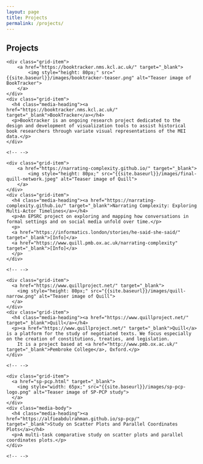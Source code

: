```yaml
---
layout: page
title: Projects
permalink: /projects/
---
```

<h2>Projects</h2>

<div class="grid-container-projects">
	
    <div class="grid-item">
	 	<a href="https://booktracker.nms.kcl.ac.uk/" target="_blank">
			<img style="height: 80px;" src="{{site.baseurl}}/images/booktracker-teaser.png" alt="Teaser image of BookTracker">
		</a>
    </div>
    <div class="grid-item">
      <h4 class="media-heading"><a href="https://booktracker.nms.kcl.ac.uk/" target="_blank">BookTracker</a></h4>
      <p>Booktracker is an ongoing research project dedicated to the design and development of visualization tools to assist historical book researchers through variate visual representations of the MEI data.</p>
    </div> 
    
    <!-- -->

    <div class="grid-item">
	 	<a href="https://narrating-complexity.github.io/" target="_blank">
			<img style="height: 80px;" src="{{site.baseurl}}/images/final-quill-network.jpeg" alt="Teaser image of Quill">
		</a>
    </div>
    <div class="grid-item">
      <h4 class="media-heading"><a href="https://narrating-complexity.github.io/" target="_blank">Narrating Complexity: Exploring Multi-Actor Timelines</a></h4>
      <p>An EPSRC project on exploring and mapping how conversations in formal settings and on social media unfold over time.</p>
      <p>
      <a href="https://informatics.london/stories/he-said-she-said/" target="_blank">[Info]</a>
      <a href="https://www.quill.pmb.ox.ac.uk/narrating-complexity" target="_blank">[Info]</a>
      </p>
    </div> 
    
    <!-- -->
    
    <div class="grid-item">
      <a href="https://www.quillproject.net/" target="_blank">
        <img style="height: 80px;" src="{{site.baseurl}}/images/quill-narrow.png" alt="Teaser image of Quill">
      </a>
    </div>
    <div class="grid-item">
      <h4 class="media-heading"><a href="https://www.quillproject.net/" target="_blank">Quill</a></h4>
      <p><a href="https://www.quillproject.net/" target="_blank">Quill</a> is a platform for the study of negotiated texts. We focus especially on the creation of constitutions, treaties, and legislation.
        It is a project based at <a href="http://www.pmb.ox.ac.uk/" target="_blank">Pembroke College</a>, Oxford.</p>
    </div>

    <!-- -->

    <div class="grid-item">
      <a href="sp-pcp.html" target="_blank">
        <img style="width: 65px;" src="{{site.baseurl}}/images/sp-pcp-logo.png" alt="Teaser image of SP-PCP study">
      </a>
    </div>
    <div class="media-body">
      <h4 class="media-heading"><a href="https://alfieabdulrahman.github.io/sp-pcp/" target="_blank">Study on Scatter Plots and Parallel Coordinates Plots</a></h4>
      <p>A multi-task comparative study on scatter plots and parallel coordinates plots.</p>
    </div>
    
    <!-- -->
</div>

